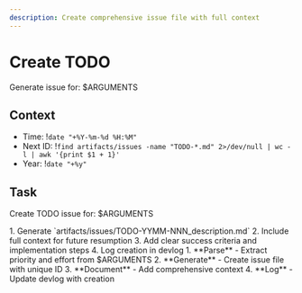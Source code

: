 ```yaml
---
description: Create comprehensive issue file with full context
---
```


# Create TODO

Generate issue for: $ARGUMENTS

## Context
- Time: !`date "+%Y-%m-%d %H:%M"`
- Next ID: !`find artifacts/issues -name "TODO-*.md" 2>/dev/null | wc -l | awk '{print $1 + 1}'`
- Year: !`date "+%y"`

## Task

<task>Create TODO issue for: $ARGUMENTS</task>

<requirements>
1. Generate `artifacts/issues/TODO-YYMM-NNN_description.md`
2. Include full context for future resumption
3. Add clear success criteria and implementation steps
4. Log creation in devlog
</requirements>

<phases>
1. **Parse** - Extract priority and effort from $ARGUMENTS
2. **Generate** - Create issue file with unique ID
3. **Document** - Add comprehensive context
4. **Log** - Update devlog with creation
</phases>

<template>
```markdown
# $ARGUMENTS

**Created**: YYYY-MM-DD HH:MM | **Status**: Open
**Priority**: [P0: Blocking | P1: Important | P2: Enhancement]  
**Effort**: [Small: <2hr | Medium: 2-8hr | Large: >1 day]

## Context & Current State
[Why this exists, what's broken/missing, file paths]

## Desired State & Success Criteria
[Goals, examples, acceptance criteria]

## How to Start
1. Read: [files] | 2. Run: [commands] | 3. Check: artifacts/reference/

## Implementation
- Technical approach | Constraints | Gotchas
- [ ] Implementation steps | [ ] Tests | [ ] Docs | [ ] Devlog

## References
Related: [TODO-YYMM-NNN] | Artifacts: [sketches, analyses]
```
</template>

<conditional>
Parse: P0/blocking→urgency, bug→reproduction, default effort Medium | Types: Bug/Feature/Refactor/TechDebt auto-sections
Errors: Duplicate ID(increment), Missing context(git history), Invalid priority(P1 default)
</conditional>

<error-handling>
Duplicate ID: Auto-increment to next available number
Missing issues directory: Create artifacts/issues/ automatically
Invalid priority: Default to P1 with note in file
Empty arguments: Prompt for description
Write failure: Check permissions, suggest alternative location
</error-handling>

Comprehensive context today prevents confusion tomorrow - capture everything.